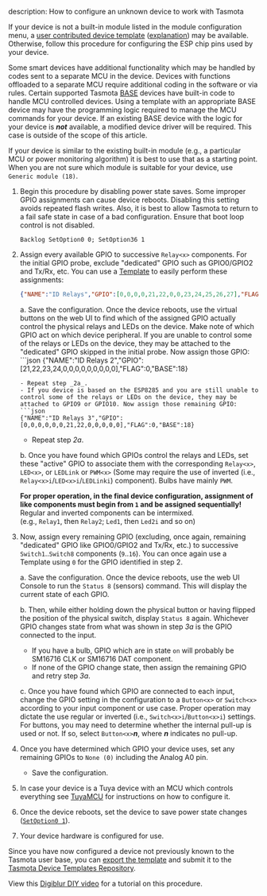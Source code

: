description: How to configure an unknown device to work with Tasmota

If your device is not a built-in module listed in the module configuration menu, a [user contributed device template](https://templates.blakadder.com/) ([explanation](Templates)) may be available. Otherwise, follow this procedure for configuring the ESP chip pins used by your device.

Some smart devices have additional functionality which may be handled by codes sent to a separate MCU in the device. Devices with functions offloaded to a separate MCU require additional coding in the software or via rules. Certain supported Tasmota [BASE](Templates#base) devices have built-in code to handle MCU controlled devices. Using a template with an appropriate BASE device may have the programming logic required to manage the MCU commands for your device. If an existing BASE device with the logic for your device is **_not_** available, a modified device driver will be required. This case is outside of the scope of this article.

If your device is similar to the existing built-in module (e.g., a particular MCU or power monitoring algorithm) it is best to use that as a starting point. When you are not sure which module is suitable for your device, use `Generic module (18)`.  

1. Begin this procedure by disabling power state saves. Some improper GPIO assignments can cause device reboots. Disabling this setting avoids repeated flash writes. Also, it is best to allow Tasmota to return to a fail safe state in case of a bad configuration. Ensure that boot loop control is not disabled.  

   `Backlog SetOption0 0; SetOption36 1`  

2. Assign every available GPIO to successive `Relay<x>` components. For the initial GPIO probe, exclude "dedicated" GPIO such as GPIO0/GPIO2 and Tx/Rx, etc. You can use a [Template](Templates) to easily perform these assignments:  

   ```json
   {"NAME":"ID Relays","GPIO":[0,0,0,0,21,22,0,0,23,24,25,26,27],"FLAG":0,"BASE":18}
   ```  

   a. Save the configuration. Once the device reboots, use the virtual buttons on the web UI to find which of the assigned GPIO actually control the physical relays and LEDs on the device. Make note of which GPIO act on which device peripheral.
   If you are unable to control some of the relays or LEDs on the device, they may be attached to the "dedicated" GPIO skipped in the initial probe. Now assign those GPIO:          ```json
   {"NAME":"ID Relays 2","GPIO":[21,22,23,24,0,0,0,0,0,0,0,0,0],"FLAG":0,"BASE":18}
   ```
   - Repeat step _2a_.  
   - If you device is based on the ESP8285 and you are still unable to control some of the relays or LEDs on the device, they may be attached to GPIO9 or GPIO10. Now assign those remaining GPIO:  
   ```json
   {"NAME":"ID Relays 3","GPIO":[0,0,0,0,0,0,21,22,0,0,0,0,0],"FLAG":0,"BASE":18}
   ```
   - Repeat step _2a_.  

   b. Once you have found which GPIOs control the relays and LEDs, set these "active" GPIO to associate them with the corresponding `Relay<x>`, `LED<x>`, or `LEDLink` or `PWM<x>` (Some may require the use of inverted (i.e., `Relay<x>i`/`LED<x>i`/`LEDLinki`) component). Bulbs have mainly `PWM`.  

   **For proper operation, in the final device configuration, assignment of like components must begin from `1` and be assigned sequentially!** Regular and inverted components can be intermixed.  
   (e.g., `Relay1`, then `Relay2`; `Led1`, then `Led2i` and so on)  

3. Now, assign every remaining GPIO (excluding, once again, remaining "dedicated" GPIO like GPIO0/GPIO2 and Tx/Rx, etc.) to successive `Switch1`..`Switch8` components (`9`..`16`). You can once again use a Template using `0` for the GPIO identified in step 2.

   a. Save the configuration. Once the device reboots, use the web UI Console to run the `Status 8` (sensors) command. This will display the current state of each GPIO.

   b. Then, while either holding down the physical button or having flipped the position of the physical switch, display `Status 8` again. Whichever GPIO changes state from what was shown in step _3a_ is the GPIO connected to the input.
      
      - If you have a bulb, GPIO which are in state `on` will probably be SM16716 CLK or SM16716 DAT component.   
      - If none of the GPIO change state, then assign the remaining GPIO and retry step _3a_.

   c. Once you have found which GPIO are connected to each input, change the GPIO setting in the configuration to a `Button<x>` or `Switch<x>` according to your input component or use case. Proper operation may dictate the use regular or inverted (i.e., `Switch<x>i`/`Button<x>i`) settings. For buttons, you may need to determine whether the internal pull-up is used or not. If so, select `Button<x>`_**n**_, where _**n**_ indicates no pull-up.

4. Once you have determined which GPIO your device uses, set any remaining GPIOs to `None (0)` including the Analog A0 pin.
   
   - Save the configuration.

5. In case your device is a Tuya device with an MCU which controls everything see [TuyaMCU](TuyaMCU) for instructions on how to configure it.

6. Once the device reboots, set the device to save power state changes ([`SetOption0 1`](Commands#setoption0)).

7. Your device hardware is configured for use.  

Since you have now configured a device not previously known to the Tasmota user base, you can [export the template](Templates#exporting-your-template) and submit it to the [Tasmota Device Templates Repository](https://templates.blakadder.com/new.html).  

View this [Digiblur DIY video](https://youtu.be/5Oa27pCHtYo?t=518) for a tutorial on this procedure.  

